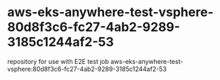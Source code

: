 # aws-eks-anywhere-test-vsphere-80d8f3c6-fc27-4ab2-9289-3185c1244af2-53
repository for use with E2E test job aws-eks-anywhere-test-vsphere:80d8f3c6-fc27-4ab2-9289-3185c1244af2-53
